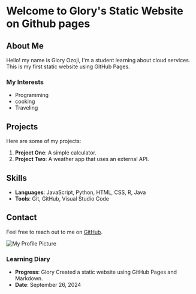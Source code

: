 # Welcome to Glory's Static Website on Github pages

## About Me
Hello! my name is Glory Ozoji, I'm a student learning about cloud services. This is my first static website using GitHub Pages.

### My Interests
- Programming
- cooking
- Traveling

## Projects
Here are some of my projects:

1. **Project One**: A simple calculator.
2. **Project Two**: A weather app that uses an external API.

## Skills
- **Languages**: JavaScript, Python, HTML, CSS, R, Java
- **Tools**: Git, GitHub, Visual Studio Code

## Contact
Feel free to reach out to me on [GitHub](https://github.com/gloryozo).

![My Profile Picture](https://via.placeholder.com/150 "Profile Picture")

### Learning Diary
- **Progress**: Glory Created a static website using GitHub Pages and Markdown.
- **Date**: September 26, 2024

